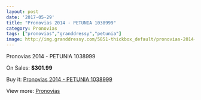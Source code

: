 ```yaml
---
layout: post
date: '2017-05-29'
title: "Pronovias 2014 - PETUNIA 1038999"
category: Pronovias
tags: ["pronovias","granddressy","petunia"]
image: http://img.granddressy.com/5851-thickbox_default/pronovias-2014-petunia-1038999.jpg
---
```

Pronovias 2014 - PETUNIA 1038999

On Sales: **$301.99**
<a href="https://www.granddressy.com/en/pronovias/5187-pronovias-2014-petunia-1038999.html"><amp-img layout="responsive" width="600" height="600" src="//img.granddressy.com/5851-thickbox_default/pronovias-2014-petunia-1038999.jpg" alt="Pronovias 2014 - PETUNIA 1038999 0" /></a>

Buy it: [Pronovias 2014 - PETUNIA 1038999](https://www.granddressy.com/en/pronovias/5187-pronovias-2014-petunia-1038999.html "Pronovias 2014 - PETUNIA 1038999")

View more: [Pronovias](https://www.granddressy.com/en/63-pronovias "Pronovias")
